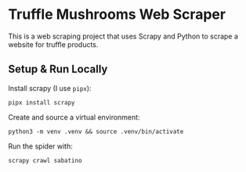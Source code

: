 # Truffle Mushrooms Web Scraper
This is a web scraping project that uses Scrapy and Python to scrape a website for truffle products.

## Setup & Run Locally
Install scrapy (I use `pipx`):
```
pipx install scrapy
```
Create and source a virtual environment:
```
python3 -m venv .venv && source .venv/bin/activate
```
Run the spider with:
```
scrapy crawl sabatino
```